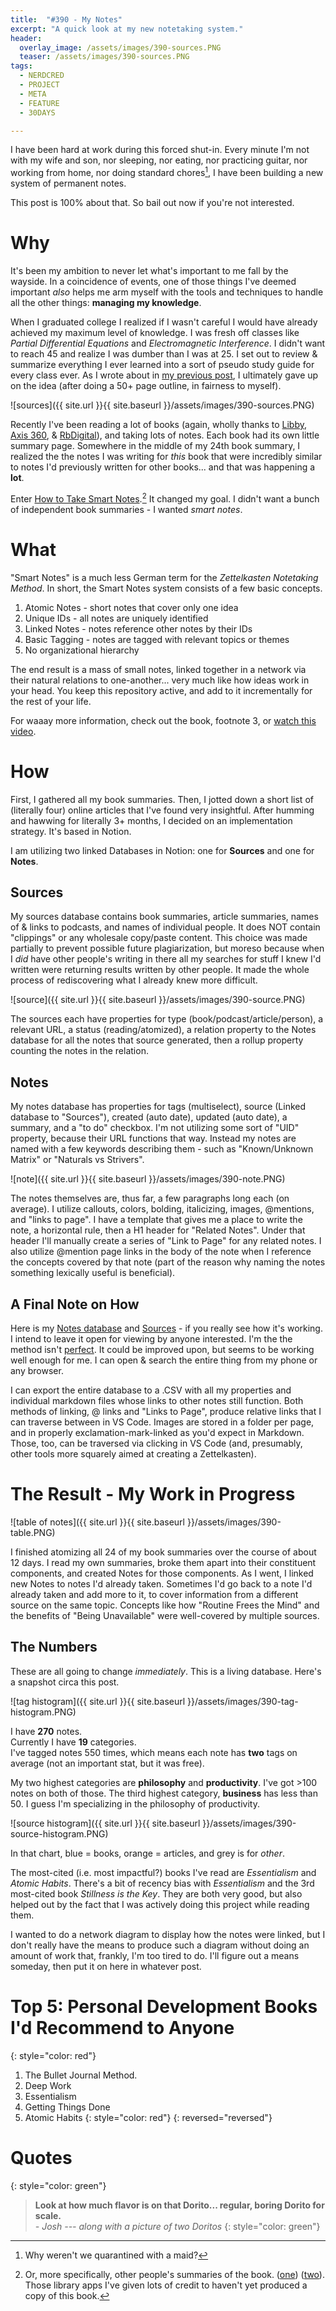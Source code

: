 ```yaml
---
title:  "#390 - My Notes"
excerpt: "A quick look at my new notetaking system."
header:
  overlay_image: /assets/images/390-sources.PNG
  teaser: /assets/images/390-sources.PNG
tags:
  - NERDCRED
  - PROJECT
  - META
  - FEATURE
  - 30DAYS

---
```


I have been hard at work during this forced shut-in. Every minute I'm not with my wife and son, nor sleeping, nor eating, nor practicing guitar, nor working from home, nor doing standard chores[^one], I have been building a new system of permanent notes. 

This post is 100% about that. So bail out now if you're not interested.

# Why

It's been my ambition to never let what's important to me fall by the wayside. In a coincidence of events, one of those things I've deemed important *also* helps me arm myself with the tools and techniques to handle all the other things: **managing my knowledge**. 

When I graduated college I realized if I wasn't careful I would have already achieved my maximum level of knowledge. I was fresh off classes like *Partial Differential Equations* and *Electromagnetic Interference*. I didn't want to reach 45 and realize I was dumber than I was at 25. I set out to review & summarize everything I ever learned into a sort of pseudo study guide for every class ever. As I wrote about in [my previous post](https://aarongilly.com/389-quarantine/#writing), I ultimately gave up on the idea (after doing a 50+ page outline, in fairness to myself).

![sources]({{ site.url }}{{ site.baseurl }}/assets/images/390-sources.PNG)

Recently I've been reading a lot of books (again, wholly thanks to [Libby](https://www.overdrive.com/apps/libby/), [Axis 360](http://axis360.site.baker-taylor.com/), & [RbDigital](https://rbdigital.com/)), and taking lots of notes. Each book had its own little summary page. Somewhere in the middle of my 24th book summary, I realized the the notes I was writing for *this* book that were incredibly similar to notes I'd previously written for other books... and that was happening a **lot**.

Enter [How to Take Smart Notes](https://www.amazon.com/How-Take-Smart-Notes-Nonfiction-ebook/dp/B06WVYW33Y/).[^two] It changed my goal. I didn't want a bunch of independent book summaries - I wanted *smart notes*.

# What

"Smart Notes" is a much less German term for the *Zettelkasten Notetaking Method*. In short, the Smart Notes system consists of a few basic concepts.

1. Atomic Notes - short notes that cover only one idea
2. Unique IDs - all notes are uniquely identified
3. Linked Notes - notes reference other notes by their IDs
4. Basic Tagging - notes are tagged with relevant topics or themes
5. No organizational hierarchy

The end result is a mass of small notes, linked together in a network via their natural relations to one-another... very much like how ideas work in your head. You keep this repository active, and add to it incrementally for the rest of your life. 

For waaay more information, check out the book, footnote 3, or [watch this video](https://vimeo.com/275530205).

# How

First, I gathered all my book summaries. Then, I jotted down a short list of (literally four) online articles that I've found very insightful. After humming and hawwing for literally 3+ months, I decided on an implementation strategy. It's based in Notion.

I am utilizing two linked Databases in Notion: one for **Sources** and one for **Notes**.

## Sources

My sources database contains book summaries, article summaries, names of & links to podcasts, and names of individual people. It does NOT contain "clippings" or any wholesale copy/paste content. This choice was made partially to prevent possible future plagiarization, but moreso because when I *did* have other people's writing in there all my searches for stuff I knew I'd written were returning results written by other people. It made the whole process of rediscovering what I already knew more difficult.

![source]({{ site.url }}{{ site.baseurl }}/assets/images/390-source.PNG)

The sources each have properties for type (book/podcast/article/person), a relevant URL, a status (reading/atomized), a relation property to the Notes database for all the notes that source generated, then a rollup property counting the notes in the relation.

## Notes

My notes database has properties for tags (multiselect), source (Linked database to "Sources"), created (auto date), updated (auto date), a summary, and a "to do" checkbox. I'm not utilizing some sort of "UID" property, because their URL functions that way. Instead my notes are named with a few keywords describing them - such as "Known/Unknown Matrix" or "Naturals vs Strivers". 

![note]({{ site.url }}{{ site.baseurl }}/assets/images/390-note.PNG)

The notes themselves are, thus far, a few paragraphs long each (on average). I utilize callouts, colors, bolding, italicizing, images, @mentions, and "links to page". I have a template that gives me a place to write the note, a horizontal rule, then a H1 header for "Related Notes". Under that header I'll manually create a series of "Link to Page" for any related notes. I also utilize @mention page links in the body of the note when I reference the concepts covered by that note (part of the reason why naming the notes something lexically useful is beneficial).

## A Final Note on How

Here is my [Notes database](https://www.notion.so/a7627b8ed78b4eab9e31364cb7b98eea?v=c957bb0ea6dd42e9a83df8338e11c786) and [Sources](https://www.notion.so/e301531cc1ee4ad7ae537d87f9681116?v=2136c19212174a24956154a130b78b1b) - if you really see how it's working. I intend to leave it open for viewing by anyone interested. I'm the the method isn't [perfect](https://www.notion.so/Perfection-is-Dangerous-ee2d6db59fef4d359e791c72328bbce5). It could be improved upon, but seems to be working well enough for me. I can open & search the entire thing from my phone or any browser. 

I can export the entire database to a .CSV with all my properties and individual markdown files whose links to other notes still function. Both methods of linking, @ links and "Links to Page", produce relative links that I can traverse between in VS Code. Images are stored in a folder per page, and in properly exclamation-mark-linked as you'd expect in Markdown. Those, too, can be traversed via clicking in VS Code (and, presumably, other tools more squarely aimed at creating a Zettelkasten).

# The Result - My Work in Progress

![table of notes]({{ site.url }}{{ site.baseurl }}/assets/images/390-table.PNG)

I finished atomizing all 24 of my book summaries over the course of about 12 days. I read my own summaries, broke them apart into their constituent components, and created Notes for those components. As I went, I linked new Notes to notes I'd already taken. Sometimes I'd go back to a note I'd already taken and add more to it, to cover information from a different source on the same topic. Concepts like how "Routine Frees the Mind" and the benefits of "Being Unavailable" were well-covered by multiple sources.

## The Numbers

These are all going to change *immediately*. This is a living database. Here's a snapshot circa this post.

![tag histogram]({{ site.url }}{{ site.baseurl }}/assets/images/390-tag-histogram.PNG)

I have **270** notes.  
Currently I have **19** categories.  
I've tagged notes 550 times, which means each note has **two** tags on average (not an important stat, but it was free).  

My two highest categories are **philosophy** and **productivity**. I've got >100 notes on both of those. The third highest category, **business** has less than 50. I guess I'm specializing in the philosophy of productivity.

![source histogram]({{ site.url }}{{ site.baseurl }}/assets/images/390-source-histogram.PNG)

In that chart, blue = books, orange = articles, and grey is for *other*.

The most-cited (i.e. most impactful?) books I've read are *Essentialism* and *Atomic Habits*. There's a bit of recency bias with *Essentialism* and the 3rd most-cited book *Stillness is the Key*. They are both very good, but also helped out by the fact that I was actively doing this project while reading them.

I wanted to do a network diagram to display how the notes were linked, but I don't really have the means to produce such a diagram without doing an amount of work that, frankly, I'm too tired to do. I'll figure out a means someday, then put it on here in whatever post.

# Top 5: Personal Development Books I'd Recommend to Anyone
{: style="color: red"}
1. The Bullet Journal Method.
2. Deep Work
3. Essentialism
4. Getting Things Done
5. Atomic Habits
{: style="color: red"}
{: reversed="reversed"}

# Quotes
{: style="color: green"}
> **Look at how much flavor is on that Dorito... regular, boring Dorito for scale.**  
> *- <cite>Josh</cite> --- along with a picture of two Doritos*
{: style="color: green"}

[^one]:  Why weren't we quarantined with a maid?  
[^two]:  Or, more specifically, other people's summaries of the book. ([one](https://fortelabs.co/blog/how-to-take-smart-notes)) ([two](http://www.markwk.com/smart-notes.html)). Those library apps I've given lots of credit to haven't yet produced a copy of this book.
